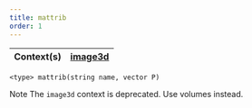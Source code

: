 ```yaml
---
title: mattrib
order: 1
---
```

| Context(s) | [image3d](../contexts/image3d.html) |
| --- | --- |

`<type> mattrib(string name, vector P)`

Note
The `image3d` context is deprecated. Use volumes instead.
